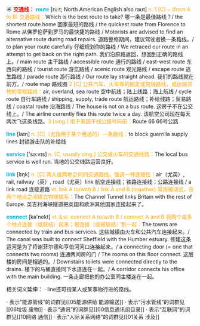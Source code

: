 ☀ <font color="red">**交通线：**</font>
<font color="sky blue">**route**</font> [ru:t; North American English also raʊt]
<font color="orange">n. 1 [C] ~ (from A to B) 交通路线：</font>Which is the best route to take? 哪一条是最佳路线？/ the shortest route home 回家最短的路线 / the quickest route from Florence to Rome 从佛罗伦萨到罗马的最快捷的路线 / Motorists are advised to find an alternative route during road repairs. 道路整修期间，建议驾驶者换一条路线。/ to plan your route carefully 仔细规划你的路线 / We retraced our route in an attempt to get back on the right path. 我们沿原路返回，想回到正确的路线上。/ main route 主干路线 / accessible route 通行的路线 / east-west route 东西向的路线 / tourist route 游览路线 / scenic route 观光路线 / escape route 逃生路线 / parade route 游行路线 / Our route lay straight ahead. 我们的路线就在前方。/ route map 路线图 <font color="orange">2 [C] 公共汽车、火车等的固定或常规路线，或运输货物的常规路线：</font>air, overland, sea route 空中航线；陆上线路；海上航线 / cycle route 自行车路线 / shipping, supply, trade route 航运路线；补给线路；贸易路线 / coastal route 沿海路线 / The house is not on a bus route. 这房子不在公交线上。/ The airline currently flies this route twice a day. 该航空公司现在每天两次飞这条线路。<font color="orange">3 [sing.] 用于美国干线公路号码前：</font>Route 66 66号公路

<font color="sky blue">**line**</font> [laɪn] 
<font color="orange">n. [C]（尤指用于某个用途的）一条路线：</font>to block guerrilla supply lines 封锁游击队的补给线

<font color="sky blue">**service**</font> ['sə:vɪs] 
<font color="orange">n. [C, usually sing.] 公交或火车的交通线路：</font>The local bus service is well run. 当地的公交线路运营良好。

<font color="sky blue">**link**</font> [lɪŋk] 
<font color="orange">n. [C] 两人或两地之间的交通路线。强调一种连接性：</font>air（尤英）, rail, railway（英）, road（尤英）link 航空连接线；铁路连接线；公路连接线 / a link road 连接道路 <font color="orange">vt. link A to/with B / link A and B (together) 常用被动式，在两个地点之间建立物理联系：</font>The Channel Tunnel links Britain with the rest of Europe. 英吉利海峡隧道把英国和欧洲其他国家连接起来了。

<font color="sky blue">**connect**</font> [kə'nekt] 
<font color="orange">vt.＆vi. connect A to/with B / connect A and B 将两个或多个地点连接（或联结）起来；被连接（或被联结）到一起：</font>The towns are connected by train and bus services. 这些城镇由火车和公共汽车连接起来。/ The canal was built to connect Sheffield with the Humber estuary. 修建这条运河是为了将谢菲尔德和亨伯河河口连接起来。/ a connecting door (= one that connects two rooms) 连通两间房的门 / The rooms on this floor connect. 这层楼的房间是相通的。/ Downstairs toilets were connected directly to the drains. 楼下的马桶直接同下水道连在一起。/ A corridor connects his office with the main building. 一条走廊把他的办公室同主楼连在一起。

相关词义延伸：
· line还可指某人或某事物行进的路线。

· 表示“能源管线”的词群见[[05能源供给 能源输送]]
· 表示“污水管线”的词群见[[06垃圾 废物]]
· 表示“通讯”的词群见[[00信息通讯组目录]]
· 表示“互联网”的词群见[[10网络 通信]]
· 表示“人际关系网络”的词群见[[01关系 涉及]]
